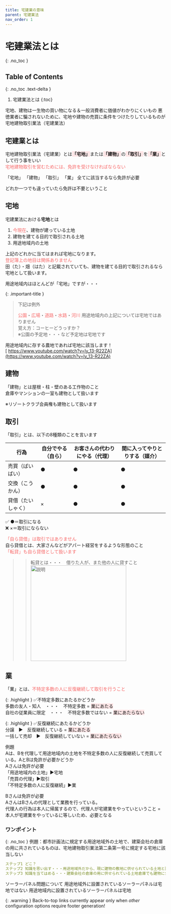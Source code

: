 ```yaml
---
title: 宅建業の意味
parent: 宅建業法
nav_order: 1
---
```


# 宅建業法とは
{: .no_toc }

## Table of Contents
{: .no_toc .text-delta }

1. 宅建業法とは
{:toc}

宅地、建物は一生物の買い物になる＆一般消費者に価値がわかりにくいもの
悪徳業者に騙されないために、宅地や建物の売買に条件をつけたりしているものが宅地建物取引業法（宅建業法）

## 宅建業とは

宅地建物取引業法（宅建業）とは<span style="background-color:#ffe6e7">**「宅地」**</span>または<span style="background-color:#ffe6e7">**「建物」**</span>の<span style="background-color:#ffe6e7">**「取引」**</span>を<span style="background-color:#ffe6e7">**「業」**</span>として行う事をいい
<br><span style="color:rgb(248, 105, 105);">宅地建物取引を営むためには、免許を受けなければならない</span>




「宅地」 「建物」 「取引」 「業」 全てに該当するなら免許が必要

どれか一つでも違っていたら免許は不要ということ



## 宅地



宅建業法における**宅地**とは

1. <span style="color:rgb(248, 105, 105);">今現在</span>、建物が建っている土地
2. 建物を建てる目的で取引される土地
3. 用途地域内の土地

上記のどれかに当てはまれば宅地になります。
<br><span style="color:rgb(248, 105, 105);">登記簿上の地目は関係ありません</span>
<br>田（た）・畑（はた）と記載されていても、建物を建てる目的で取引されるなら宅地として扱います。



用途地域内はほとんどが「宅地」ですが・・・

{: .important-title }
> 下記は例外
>
> <span style="color:rgb(248, 105, 105);">公園</span>・<span style="color:rgb(248, 105, 105);">広場</span>・<span style="color:rgb(248, 105, 105);">道路</span>・<span style="color:rgb(248, 105, 105);">水路</span>・<span style="color:rgb(248, 105, 105);">河川</span>
> 用途地域内の上記については宅地ではありません
<br>覚え方：コーヒーどうっすか？
> <br>※公園の予定地・・・など予定地は宅地です

用途地域内に存する農地であれば宅地に該当します！
<br>[
https://www.youtube.com/watch?v=ly_13-R22ZA](https://www.youtube.com/watch?v=ly_13-R22ZA)

## 建物

「建物」とは屋根・柱・壁のある工作物のこと
<br>倉庫やマンションの一室も建物として扱います

※リゾートクラブ会員権も建物として扱います

## 取引
「取引」とは、以下の8種類のことを言います

| 行為        | 自分でやる（自ら） | お客さんの代わりにやる（代理） | 間に入ってやりとりする（媒介） |
| --------- | --------- | --------------- | --------------- |
| 売買（ばいばい）  | ●         | ●               | ●               |
| 交換（こうかん）  | ●         | ●               | ●               |
| 貸借（たいしゃく） | ×         | ●               | ●               |

✅ ●＝取引になる
<br>❌ ×＝取引にならない

<span style="color:rgb(248, 105, 105);">「自ら貸借」は取引ではありません</span>
<br>自ら貸借とは、大家さんなどがアパート経営をするような形態のこと
<br><span style="color:rgb(248, 105, 105);">「転貸」も自ら貸借として扱います</span>
>> 転貸とは・・・　借りた人が、また他の人に貸すこと
>> <br><img src="{{ site.baseurl }}/assets/images/image_2025060222.png" width="300" alt="説明">


## 業
「業」とは、<span style="color:rgb(248, 105, 105);">不特定多数の人に反復継続して取引を行うこと</span>


 {: .highlight }
  ✅不特定多数にあたるかどうか
  <br>多数の友人・知人　・・・　不特定多数 = <span style="background-color:#ffe6e7">業にあたる</span>
  <br>自社の従業員に限定　・・・　不特定多数ではない = <span style="background-color:#ffe6e7">業にあたらない</span>

 {: .highlight }
  ✅反復継続にあたるかどうか
  <br>分譲　▶　反復継続している = <span style="background-color:#ffe6e7">業にあたる</span>
  <br>一括して売却　▶　反復継続していない = <span style="background-color:#ffe6e7">業にあたらない</span>


例題
<br>Aは、Bを代理して用途地域内の土地を不特定多数の人に反復継続して売買している。AとBは免許が必要かどうか
<br>Aさんは免許が必要
<br>「用途地域内の土地」▶宅地
<br>「売買の代理」▶取引
<br>「不特定多数の人に反復継続」▶業

Bさんは免許が必要
<br>AさんはBさんの代理として業務を行っている。
<br>代理人の行為は本人に帰属するので、代理人が宅建業をやっていということ = 本人が宅建業をやっているに等しいため、必要となる




### ワンポイント
{: .no_toc }
例題：都市計画法に規定する用途地域外の土地で、建築会社の倉庫の用に共されているものは、宅地建物取引業法第二条第一号に規定する宅地に該当しない



```yaml
ステップ1 どこ？
ステップ2 知識を思い出す・・・用途地域外だから、現に建物の敷地に供せられている土地と建物の敷地に供する目的で取引の対象とされた土地なら「宅地」に該当する
ステップ3 知識を当てはめる・・・建築会社の倉庫の用に供せられている土地倉庫でも建物に含まれるため、宅地に該当します。
```


ソーラーパネル問題について
用途地域外に設置されているソーラーパネルは宅地ではない
用途地域内に設置されているソーラーパネルは宅地

{: .warning }
Back-to-top links currently appear only when *other* configuration options require footer generation!
